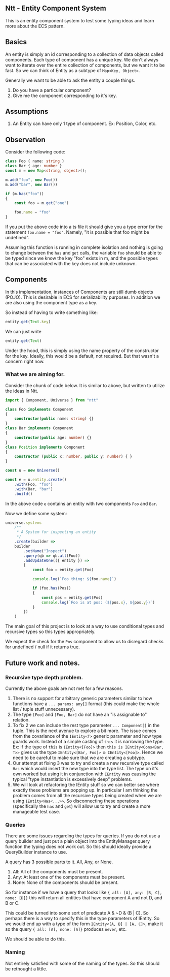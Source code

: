 ## Ntt - Entity Component System

This is an entity component system to test some typing ideas and learn more about the ECS pattern.

## Basics

An entity is simply an id corresponding to a collection of data objects called components. Each type of component has a unique key. We don't always want to iterate over the entire collection of components, but we want it to be fast. So we can think of Entity as a subtype of `Map<Key, Object>`.

Generally we want to be able to ask the entity a couple things.

1. Do you have a particular component?
1. Give me the component corresponding to it's key.

## Assumptions

1. An Entity can have only 1 type of component. Ex: Position, Color, etc.

## Observation

Consider the following code:

```ts
class Foo { name: string }
class Bar { age: number }
const m = new Map<string, object>();

m.add("foo", new Foo())
m.add("bar", new Bar())

if (m.has("foo"))
{
    const foo = m.get("one")

    foo.name = "foo"
}
```

If you put the above code into a ts file it should give you a type error for the statement `foo.name = "foo"`. Namely, "it is possible that foo might be undefined".

Assuming this function is running in complete isolation and nothing is going to change between the `has` and `get` calls, the variable `foo` should be able to be typed since we know the key "foo" exists in m, and the possible types that can be associated with the key does not include unknown.

## Components

In this implementation, instances of Components are still dumb objects (POJO). This is desirable in ECS for serializability purposes. In addition we are also using the component type as a key.

So instead of having to write something like:

```ts
entity.get(Text.key)
```

We can just write

```ts
entity.get(Text)
```

Under the hood, this is simply using the name property of the constructor for the key. Ideally, this would be a default, not required. But that wasn't a concern right now.

### What we are aiming for.

Consider the chunk of code below. It is similar to above, but written to utilize the ideas in Ntt.

```ts
import { Component, Universe } from "ntt"

class Foo implements Component
{
    constructor(public name: string) {}
}
class Bar implements Component
{
    constructor(public age: number) {}
}
class Position implements Component
{
    constructor (public x: number, public y: number) { }
}

const u = new Universe()

const e = u.entity.create()
    .with(Foo, "foo")
    .with(Bar, "bar")
    .build()
```
In the above code `e` contains an entity with two components `Foo` and `Bar`.

Now we define some system:

```ts
universe.systems
    /**
     * A System for inspecting an entity
     */
    .create(builder =>
    builder
        .setName("Inspect")
        .query(qb => qb.all(Foo))
        .addUpdateOne(({ entity }) =>
        {
            const foo = entity.get(Foo)

            console.log(`Foo thing: ${foo.name}`)

            if (foo.has(Pos))
            {
                const pos = entity.get(Pos)
                console.log(`Foo is at pos: (${pos.x}, ${pos.y})`)
            }
        })
    )
```

The main goal of this project is to look at a way to use conditional types and recursive types so this types appropriately.

We expect the check for the `Pos` component to allow us to disregard checks for undefined / null if it returns true.

## Future work and notes.

### Recursive type depth problem.

Currently the above goals are not met for a few reasons.

1. There is no support for arbitrary generic parameters similar to how functions have a `... params: any[]` format (this could make the whole list / tuple stuff unnecessary).
2. The type `[Foo]` and `[Foo, Bar]` do not have an "is assignable to" relation.
3. To fix 2 we can include the rest type parameter `... Component[]` in the tuple. This is the next avenue to explore a bit more. The issue comes from the covariance of the `IEntity<T>` generic parameter and how type guards work. Instead of a simple casting of `this` it is narrowing the type. Ex: If the type of `this` is `IEntity<[Foo]>` then `this is IEntity<Cons<Bar, T>>` gives us the type `IEntity<[Bar, Foo]> & IEntity<[Foo]>`. Hence we need to be careful to make sure that we are creating a subtype.
4. Our attempt at fixing 3 was to try and create a new recursive type called `Has` which would insert the new type into the type list. The type on it's own worked but using it in conjunction with `IEntity` was causing the typical "type instantiation is excessively deep" problems.
5. We will look at refactoring the IEntity stuff so we can better see where exactly these problems are popping up. In particular I am thinking the problem comes from all the recursive types being created when we are using `IEntity<Has<...>>`. So disconnecting these operations (specifically the `has` and `get`) will allow us to try and create a more manageable test case.


### **Queries**

There are some issues regarding the types for queries. If you do not use a query builder and just put a plain object into the EntityManager.query function the typing does not work out. So this should ideally provide a QueryBuilder instance to use.

A query has 3 possible parts to it. All, Any, or None.

1. All: All of the components must be present.
2. Any: At least one of the components must be present.
3. None: None of the components should be present.

So for instance if we have a query that looks like `{ all: [A], any: [B, C], none: [D]}` this will return all entities that have component A and not D, and B or C.

This could be turned into some sort of predicate A & ~D & (B | C). So perhaps there is a way to specify this in the type parameters of IEntity. So we would end up with a type of the form `IEntity<[A, B] | [A, C]>`, make it so the query `{ all: [A], none: [A]}` produces `never`, etc.

We should be able to do this.

### **Naming**

Not entirely satisfied with some of the naming of the types. So this should be rethought a little.


